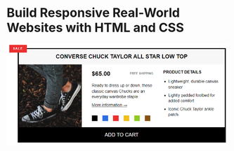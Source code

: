 # Build Responsive Real-World Websites with HTML and CSS
![image](https://raw.githubusercontent.com/AmmarYasser33/Kalbonyan-Elmarsos-Internship/main/02-Udemy/-01-HTML-CSS-Jonas/Challenges/07-Challenges/ch-7.PNG)
